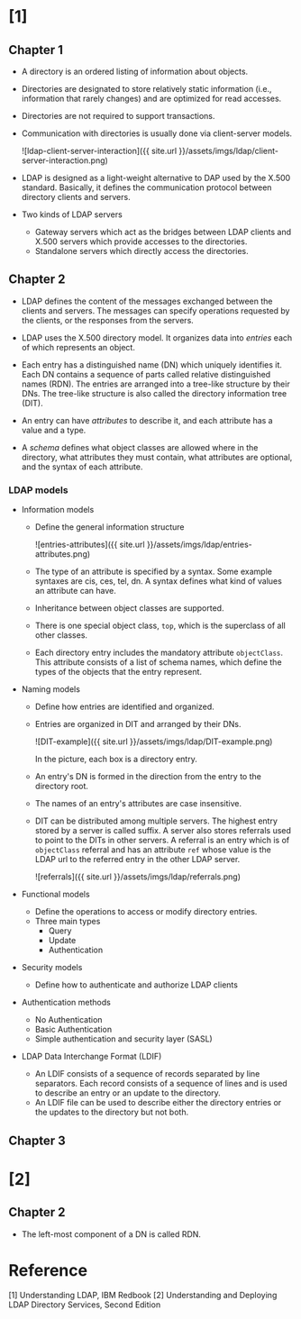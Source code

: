 # [1]

## Chapter 1

- A directory is an ordered listing of information about objects.

- Directories are designated to store relatively static information (i.e., information that rarely changes) and are optimized for read accesses.

- Directories are not required to support transactions.

- Communication with directories is usually done via client-server models.

  ![ldap-client-server-interaction]({{ site.url }}/assets/imgs/ldap/client-server-interaction.png)

- LDAP is designed as a light-weight alternative to DAP used by the X.500 standard. Basically, it defines the communication protocol between directory clients and servers.

- Two kinds of LDAP servers
  - Gateway servers which act as the bridges between LDAP clients and X.500 servers which provide accesses to the directories.
  - Standalone servers which directly access the directories.

## Chapter 2

- LDAP defines the content of the messages exchanged between the clients and servers. The messages can specify operations requested by the clients, or the responses from the servers.

- LDAP uses the X.500 directory model. It organizes data into _entries_ each of which represents an object.

- Each entry has a distinguished name (DN) which uniquely identifies it. Each DN contains a sequence of parts called relative distinguished names (RDN). The entries are arranged into a tree-like structure by their DNs. The tree-like structure is also called the directory information tree (DIT).

- An entry can have _attributes_ to describe it, and each attribute has a value and a type.

- A _schema_ defines what object classes are allowed where in the directory, what attributes they must contain, what attributes are optional, and the syntax of each attribute.

### LDAP models

- Information models
  - Define the general information structure

    ![entries-attributes]({{ site.url }}/assets/imgs/ldap/entries-attributes.png)

  - The type of an attribute is specified by a syntax. Some example syntaxes are cis, ces, tel, dn. A syntax defines what kind of values an attribute can have.
  - Inheritance between object classes are supported.
  - There is one special object class, `top`, which is the superclass of all other classes.
  - Each directory entry includes the mandatory attribute `objectClass`. This attribute consists of a list of schema names, which define the types of the objects that the entry represent.

- Naming models
  - Define how entries are identified and organized.
  - Entries are organized in DIT and arranged by their DNs.

    ![DIT-example]({{ site.url }}/assets/imgs/ldap/DIT-example.png)

    In the picture, each box is a directory entry.

  - An entry's DN is formed in the direction from the entry to the directory root.
  - The names of an entry's attributes are case insensitive.
  - DIT can be distributed among multiple servers. The highest entry stored by a server is called suffix. A server also stores referrals used to point to the DITs in other servers. A referral is an entry which is of `objectClass` referral and has an attribute `ref` whose value is the LDAP url to the referred entry in the other LDAP server.

    ![referrals]({{ site.url }}/assets/imgs/ldap/referrals.png)

- Functional models
  - Define the operations to access or modify directory entries.
  - Three main types
    - Query
    - Update
    - Authentication

- Security models
  - Define how to authenticate and authorize LDAP clients

- Authentication methods
  - No Authentication
  - Basic Authentication
  - Simple authentication and security layer (SASL)

- LDAP Data Interchange Format (LDIF)
  - An LDIF consists of a sequence of records separated by line separators. Each record consists of a sequence of lines and is used to describe an entry or an update to the directory.
  - An LDIF file can be used to describe either the directory entries or the updates to the directory but not both.

## Chapter 3

# [2]

## Chapter 2

- The left-most component of a DN is called RDN.


# Reference

[1] Understanding LDAP, IBM Redbook
[2] Understanding and Deploying LDAP Directory Services, Second Edition
